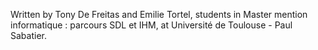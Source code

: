 Written by Tony De Freitas and Emilie Tortel, students in Master mention informatique : parcours SDL et IHM, at Université de Toulouse - Paul Sabatier.
